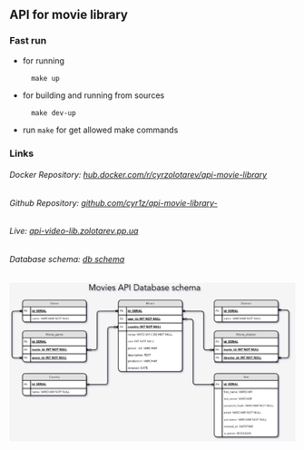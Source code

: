 ## API for movie library

### Fast run

+ for running
        
        make up
+ for building and running from sources
        
        make dev-up

+ run `make` for get allowed make commands

### Links

###### Docker Repository: [hub.docker.com/r/cyrzolotarev/api-movie-library](https://hub.docker.com/r/cyrzolotarev/api-movie-library)
###### Github Repository: [github.com/cyr1z/api-movie-library-](https://github.com/cyr1z/api-movie-library-)
###### Live: [api-video-lib.zolotarev.pp.ua](https://api-video-lib.zolotarev.pp.ua/)
###### Database schema: [db schema](https://viewer.diagrams.net/?highlight=0000ff&edit=_blank&layers=1&nav=1&title=movie_api.drawio#Uhttps%3A%2F%2Fdrive.google.com%2Fuc%3Fid%3D1wbaQ_yDXG9g7bzysJdzwpLjqLhYcgIn1%26export%3Ddownload)
![database scheme](https://github.com/cyr1z/api-movie-library-/raw/main/db_scheme.png)
